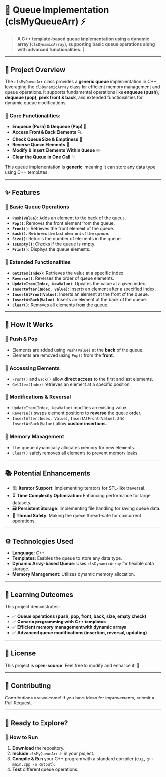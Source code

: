 # 📌 Queue Implementation (clsMyQueueArr) ⚡

> **A C++ template-based queue implementation using a dynamic array (`clsDynamicArray`), supporting basic queue operations along with advanced functionalities. 🚀**

---

## 🌟 Project Overview

The `clsMyQueueArr` class provides a **generic queue** implementation in C++, leveraging the `clsDynamicArray` class for efficient memory management and queue operations. It supports fundamental operations like **enqueue (push)**, **dequeue (pop)**, **peek front & back**, and extended functionalities for dynamic queue modifications.

### 🔹 Core Functionalities:
- **Enqueue (Push) & Dequeue (Pop)** 🚀
- **Access Front & Back Elements** 🔍
- **Check Queue Size & Emptiness** 📏
- **Reverse Queue Elements** 🔄
- **Modify & Insert Elements Within Queue** ✏️
- **Clear the Queue in One Call** ✨

This queue implementation is **generic**, meaning it can store any data type using C++ templates.

---

## ✨ Features

### 🔹 Basic Queue Operations
- **`Push(Value)`**: Adds an element to the back of the queue.
- **`Pop()`**: Removes the front element from the queue.
- **`Front()`**: Retrieves the front element of the queue.
- **`Back()`**: Retrieves the last element of the queue.
- **`Size()`**: Returns the number of elements in the queue.
- **`IsEmpty()`**: Checks if the queue is empty.
- **`Print()`**: Displays the queue elements.

### 🔹 Extended Functionalities
- **`GetItem(Index)`**: Retrieves the value at a specific index.
- **`Reverse()`**: Reverses the order of queue elements.
- **`UpdateItem(Index, NewValue)`**: Updates the value at a given index.
- **`InsertAfter(Index, Value)`**: Inserts an element after a specified index.
- **`InsertAtFront(Value)`**: Inserts an element at the front of the queue.
- **`InsertAtBack(Value)`**: Inserts an element at the back of the queue.
- **`Clear()`**: Removes all elements from the queue.

---

## 🚀 How It Works

### 🔹 Push & Pop
- Elements are added using `Push(Value)` at the **back** of the queue.
- Elements are removed using `Pop()` from the **front**.

### 🔹 Accessing Elements
- `Front()` and `Back()` allow **direct access** to the first and last elements.
- `GetItem(Index)` retrieves an element at a specific position.

### 🔹 Modifications & Reversal
- `UpdateItem(Index, NewValue)` modifies an existing value.
- `Reverse()` swaps element positions to **reverse** the queue order.
- `InsertAfter(Index, Value)`, `InsertAtFront(Value)`, and `InsertAtBack(Value)` allow **custom insertions**.

### 🔹 Memory Management
- The queue dynamically allocates memory for new elements.
- `Clear()` safely removes all elements to prevent memory leaks.

---

## 📚 Potential Enhancements

- 🏗 **Iterator Support**: Implementing iterators for STL-like traversal.
- ⏳ **Time Complexity Optimization**: Enhancing performance for large datasets.
- 🗃️ **Persistent Storage**: Implementing file handling for saving queue data.
- 🚀 **Thread Safety**: Making the queue thread-safe for concurrent operations.

---

## ⚙️ Technologies Used

- **Language**: C++
- **Templates**: Enables the queue to store any data type.
- **Dynamic Array-based Queue**: Uses `clsDynamicArray` for flexible data storage.
- **Memory Management**: Utilizes dynamic memory allocation.

---

## 🎯 Learning Outcomes

This project demonstrates:
- ✅ **Queue operations (push, pop, front, back, size, empty check)**
- ✅ **Generic programming with C++ templates**
- ✅ **Efficient memory management with dynamic arrays**
- ✅ **Advanced queue modifications (insertion, reversal, updating)**

---

## 📜 License

This project is **open-source**. Feel free to modify and enhance it! 🚀

---

## 🤝 Contributing

Contributions are welcome! If you have ideas for improvements, submit a Pull Request.

---

## 🏁 Ready to Explore?

### 🚀 How to Run
1. **Download** the repository.
2. **Include** `clsMyQueueArr.h` in your project.
3. **Compile & Run** your C++ program with a standard compiler (e.g., `g++ main.cpp -o output`).
4. **Test** different queue operations.

